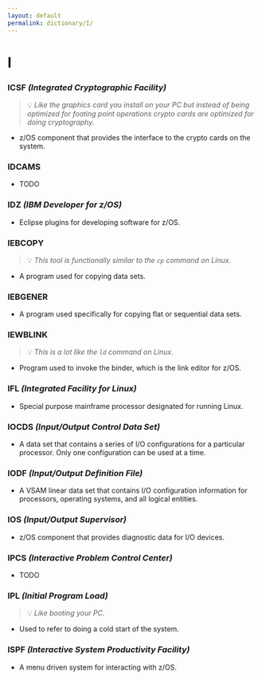 ```yaml
---
layout: default
permalink: dictionary/I/
---
```


# I

### ICSF *(Integrated Cryptographic Facility)*
> 💡 _Like the graphics card you install on your PC but instead of being optimized for foating point operations crypto cards are optimized for doing cryptography._
* z/OS component that provides the interface to the crypto cards on the system.

### IDCAMS
* TODO

### IDZ *(IBM Developer for z/OS)*
* Eclipse plugins for developing software for z/OS.

### IEBCOPY
> 💡 _This tool is functionally similar to the `cp` command on Linux._
* A program used for copying data sets.

### IEBGENER
* A program used specifically for copying flat or sequential data sets.

### IEWBLINK
> 💡 _This is a lot like the `ld` command on Linux._
* Program used to invoke the binder, which is the link editor for z/OS.

### IFL *(Integrated Facility for Linux)*
* Special purpose mainframe processor designated for running Linux.

### IOCDS *(Input/Output Control Data Set)*
* A data set that contains a series of I/O configurations for a particular processor. Only one configuration can be used at a time.

### IODF *(Input/Output Definition File)*
* A VSAM linear data set that contains I/O configuration information for processors, operating systems, and all logical entities.

### IOS *(Input/Output Supervisor)*
* z/OS component that provides diagnostic data for I/O devices.

### IPCS *(Interactive Problem Control Center)*
* TODO

### IPL *(Initial Program Load)*
> 💡 _Like booting your PC._
* Used to refer to doing a cold start of the system.

### ISPF *(Interactive System Productivity Facility)*
* A menu driven system for interacting with z/OS.